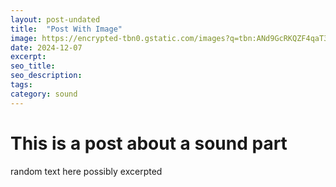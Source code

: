 ```yaml
---
layout: post-undated
title:  "Post With Image"
image: https://encrypted-tbn0.gstatic.com/images?q=tbn:ANd9GcRKQZF4qaT31FQjaL-S1625LnYWt-Zm-kXqXlYctyczMqbSNlVE5UJsHRlVK5ggmPwwNlM&usqp=CAU
date: 2024-12-07
excerpt:
seo_title:
seo_description:
tags:
category: sound
---
```


# This is a post about a sound part

random text here possibly excerpted